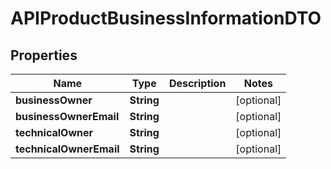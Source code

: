 

# APIProductBusinessInformationDTO

## Properties

Name | Type | Description | Notes
------------ | ------------- | ------------- | -------------
**businessOwner** | **String** |  |  [optional]
**businessOwnerEmail** | **String** |  |  [optional]
**technicalOwner** | **String** |  |  [optional]
**technicalOwnerEmail** | **String** |  |  [optional]



